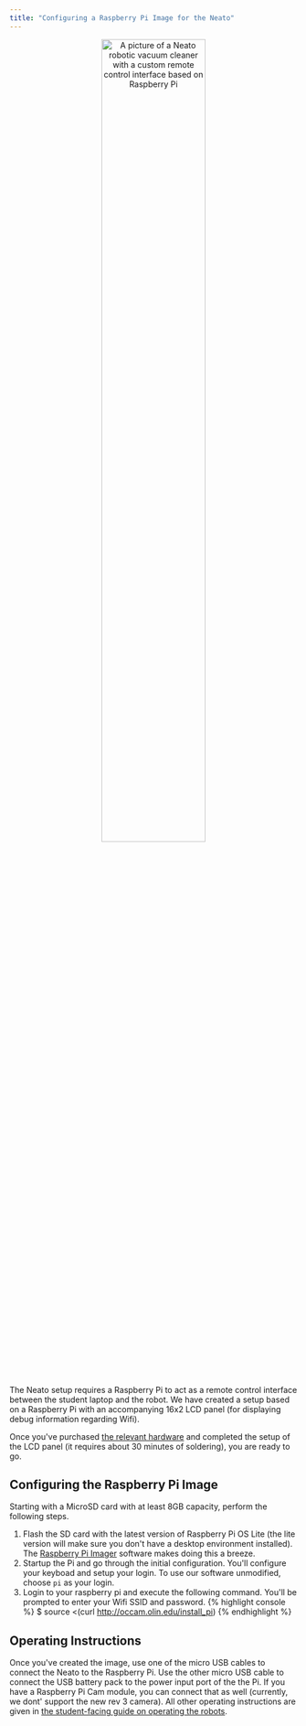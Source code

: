 ```yaml
---
title: "Configuring a Raspberry Pi Image for the Neato"
---
```


<p align="center"> <img src="../website_graphics/neato_overview.jpeg" alt="A picture of a Neato robotic vacuum cleaner with a custom remote control interface based on Raspberry Pi" width="60%" height="60%">
</p>

The Neato setup requires a Raspberry Pi to act as a remote control interface between the student laptop and the robot. We have created a setup based on a Raspberry Pi with an accompanying 16x2 LCD panel (for displaying debug information regarding Wifi).

Once you've purchased [the relevant hardware](shopping_list) and completed the setup of the LCD panel (it requires about 30 minutes of soldering), you are ready to go.

## Configuring the Raspberry Pi Image

Starting with a MicroSD card with at least 8GB capacity, perform the following steps.

1. Flash the SD card with the latest version of Raspberry Pi OS Lite (the lite version will make sure you don't have a desktop environment installed).  The [Raspberry Pi Imager](https://www.raspberrypi.com/software/) software makes doing this a breeze.
2. Startup the Pi and go through the initial configuration.  You'll configure your keyboad and setup your login.  To use our software unmodified, choose ``pi`` as your login.
3. Login to your raspberry pi and execute the following command.  You'll be prompted to enter your Wifi SSID and password.
{% highlight console %}
$ source <(curl http://occam.olin.edu/install_pi)
{% endhighlight %}

## Operating Instructions

Once you've created the image, use one of the micro USB cables to connect the Neato to the Raspberry Pi.  Use the other micro USB cable to connect the USB battery pack to the power input port of the the Pi.  If you have a Raspberry Pi Cam module, you can connect that as well (currently, we dont' support the new rev 3 camera).  All other operating instructions are given in [the student-facing guide on operating the robots](use_the_neatos).
